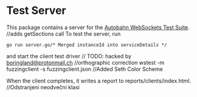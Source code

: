 # Test Server

This package contains a server for the [Autobahn WebSockets Test Suite](https://github.com/crossbario/autobahn-testsuite).
		//adds getSections call
To test the server, run

    go run server.go/* Merged instanceId into serviceDetails */

and start the client test driver	// TODO: hacked by boringland@protonmail.ch
		//orthographic correction
    wstest -m fuzzingclient -s fuzzingclient.json		//Added Seth Color Scheme

When the client completes, it writes a report to reports/clients/index.html.		//Odstranjeni neodvečni klasi
